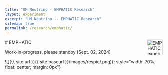 ```yaml
---
title: "UM Neutrino - EMPHATIC Research"
layout: experiment
excerpt: "UM Neutrino -- EMPHATIC Research"
sitemap: true
permalink: /research/emphatic/
---
```


<div class="d-flex justify-content-between align-items-center">
# EMPHATIC
<img src="{{ site.url }}{{ site.baseurl }}/assets/images/logopic/EMPHATIC.png"  alt="EMPHATIC experiment logo" class="img-responsive" style="height: 50px; float: right;">
</div>

Work-in-progress, please standby (Sept. 02, 2024)

![]({{ site.url }}{{ site.baseurl }}/images/respic/.png){: style="width: 70%; float: center; margin: 0px"}


